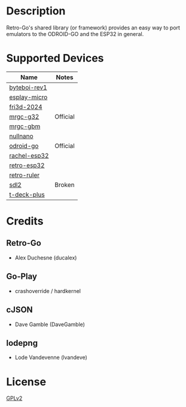 # Description

Retro-Go's shared library (or framework) provides an easy way to port emulators to the ODROID-GO and the ESP32 in general.


# Supported Devices

| Name                                                          | Notes |
|---------------------------------------------------------------|--------|
| [byteboi-rev1](targets/byteboi-rev1/docs/README.md)           |   |
| [esplay-micro](targets/esplay-micro/docs/README.md)           |   |
| [fri3d-2024](targets/fri3d-2024/docs/README.md)               |   |
| [mrgc-g32](targets/mrgc-g32/docs/README.md)                   | Official |
| [mrgc-gbm](targets/mrgc-gbm/docs/README.md)                   |  |
| [nullnano](targets/nullnano/docs/README.md)                   |  |
| [odroid-go](targets/odroid-go/docs/README.md)                 | Official |
| [rachel-esp32](targets/rachel-esp32/docs/README.md)           |   |
| [retro-esp32](targets/retro-esp32/docs/README.md)             |   |
| [retro-ruler](targets/retro-ruler/docs/README.md)             |   |
| [sdl2](targets/sdl2/docs/README.md)                           | Broken |
| [t-deck-plus](targets/t-deck-plus/docs/README.md)             |  |


# Credits

## Retro-Go
- Alex Duchesne (ducalex)

## Go-Play
- crashoverride / hardkernel

## cJSON
- Dave Gamble (DaveGamble)

## lodepng
- Lode Vandevenne (lvandeve)

# License
[GPLv2](COPYING)

